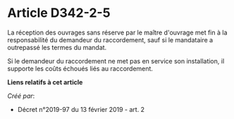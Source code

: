 # Article D342-2-5

La réception des ouvrages sans réserve par le maître d'ouvrage met fin à la responsabilité du demandeur du raccordement, sauf
si le mandataire a outrepassé les termes du mandat.

Si le demandeur du raccordement ne met pas en service son installation, il supporte les coûts échoués liés au raccordement.

**Liens relatifs à cet article**

_Créé par_:

  - Décret n°2019-97 du 13 février 2019 - art. 2
